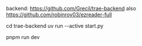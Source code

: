 backend: https://github.com/Grecil/trae-backend
also https://github.com/robinroy03/ezreader-full

cd trae-backend
uv run --active start.py


pnpm run dev

